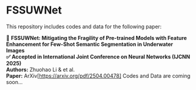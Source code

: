 # FSSUWNet
This repository includes codes and data for the following paper:

🚀 **FSSUWNet: Mitigating the Fragility of Pre-trained Models with Feature Enhancement for Few-Shot Semantic Segmentation in Underwater Images**  
**✅ Accepted in International Joint Conference on Neural Networks (IJCNN 2025)**  
**Authors:** Zhuohao Li & et al.   
**Paper:** ArXiv[https://arxiv.org/pdf/2504.00478]
Codes and Data are coming soon...
